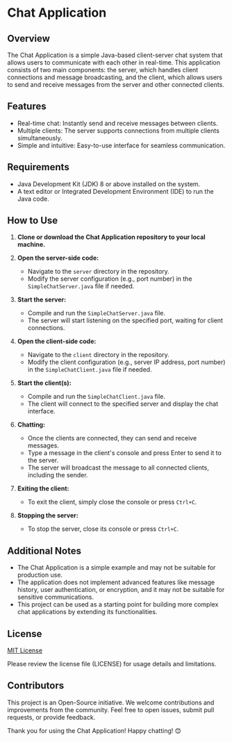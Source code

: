 # Chat Application

## Overview

The Chat Application is a simple Java-based client-server chat system that allows users to communicate with each other in real-time. This application consists of two main components: the server, which handles client connections and message broadcasting, and the client, which allows users to send and receive messages from the server and other connected clients.

## Features

- Real-time chat: Instantly send and receive messages between clients.
- Multiple clients: The server supports connections from multiple clients simultaneously.
- Simple and intuitive: Easy-to-use interface for seamless communication.

## Requirements

- Java Development Kit (JDK) 8 or above installed on the system.
- A text editor or Integrated Development Environment (IDE) to run the Java code.

## How to Use

1. **Clone or download the Chat Application repository to your local machine.**

2. **Open the server-side code:**
   - Navigate to the `server` directory in the repository.
   - Modify the server configuration (e.g., port number) in the `SimpleChatServer.java` file if needed.

3. **Start the server:**
   - Compile and run the `SimpleChatServer.java` file.
   - The server will start listening on the specified port, waiting for client connections.

4. **Open the client-side code:**
   - Navigate to the `client` directory in the repository.
   - Modify the client configuration (e.g., server IP address, port number) in the `SimpleChatClient.java` file if needed.

5. **Start the client(s):**
   - Compile and run the `SimpleChatClient.java` file.
   - The client will connect to the specified server and display the chat interface.

6. **Chatting:**
   - Once the clients are connected, they can send and receive messages.
   - Type a message in the client's console and press Enter to send it to the server.
   - The server will broadcast the message to all connected clients, including the sender.

7. **Exiting the client:**
   - To exit the client, simply close the console or press `Ctrl+C`.

8. **Stopping the server:**
   - To stop the server, close its console or press `Ctrl+C`.

## Additional Notes

- The Chat Application is a simple example and may not be suitable for production use.
- The application does not implement advanced features like message history, user authentication, or encryption, and it may not be suitable for sensitive communications.
- This project can be used as a starting point for building more complex chat applications by extending its functionalities.

## License

[MIT License](LICENSE)

Please review the license file (LICENSE) for usage details and limitations.

## Contributors

This project is an Open-Source initiative. We welcome contributions and improvements from the community. Feel free to open issues, submit pull requests, or provide feedback.

Thank you for using the Chat Application! Happy chatting! 😊
